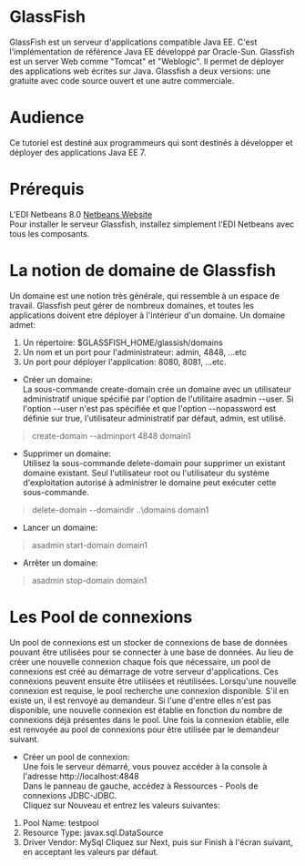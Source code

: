 # GlassFish
GlassFish est un serveur d'applications compatible Java EE. C'est l'implémentation de référence Java EE développé par Oracle-Sun. 
Glassfish est un server Web comme "Tomcat" et "Weblogic". Il permet de déployer des applications web écrites sur Java. 
Glassfish a deux versions: une gratuite avec code source ouvert et une autre commerciale.

# Audience
Ce tutoriel est destiné aux programmeurs qui sont destinés à développer et déployer des applications Java EE 7.

# Prérequis  
L'EDI Netbeans 8.0 [Netbeans Website](http://www.netbeans.org/)  
Pour installer le serveur Glassfish, installez simplement l'EDI Netbeans avec tous les composants.


# La notion de domaine de Glassfish
Un domaine est une notion très générale, qui ressemble à un espace de travail.
Glassfish peut gérer de nombreux domaines, et toutes les applications doivent etre déployer à l'intérieur d'un domaine.
Un domaine admet:
 1. Un répertoire: $GLASSFISH_HOME/glassish/domains
 2. Un nom et un port pour l'administrateur: admin, 4848, ...etc
 3. Un port pour déployer l'application: 8080, 8081, ...etc.

 * Créer un domaine:     
La sous-commande create-domain crée un domaine avec un utilisateur administratif unique spécifié par l'option de l'utilitaire asadmin --user. 
Si l'option --user n'est pas spécifiée et que l'option --nopassword est définie sur true, 
l'utilisateur administratif par défaut, admin, est utilisé.
> create-domain --adminport 4848 domain1

 * Supprimer un domaine:   
Utilisez la sous-commande delete-domain pour supprimer un existant domaine existant. Seul l'utilisateur root ou l'utilisateur du système d'exploitation autorisé à administrer le domaine peut exécuter cette sous-commande.
> delete-domain --domaindir ..\domains domain1

* Lancer un domaine: 
>asadmin start-domain domain1 

* Arrêter un domaine:  
>asadmin stop-domain domain1

# Les Pool de connexions 
Un pool de connexions est un stocker de connexions de base de données pouvant être utilisées pour se connecter à une base de données.
Au lieu de créer une nouvelle connexion chaque fois que nécessaire, un pool de connexions est créé au démarrage de votre serveur d'applications.
Ces connexions peuvent ensuite être utilisées et réutilisées. Lorsqu'une nouvelle connexion est requise, le pool recherche une connexion disponible. S'il en existe un, il est renvoyé au demandeur. Si l'une d'entre elles n'est pas disponible, une nouvelle connexion est établie en fonction du nombre de connexions déjà présentes dans le pool. 
Une fois la connexion établie, elle est renvoyée au pool de connexions pour être utilisée par le demandeur suivant.

 * Créer un pool de connexion:  
Une fois le serveur démarré, vous pouvez accéder à la console à l'adresse http://localhost:4848  
Dans le panneau de gauche, accédez à Ressources - Pools de connexions JDBC-JDBC.  
Cliquez sur Nouveau et entrez les valeurs suivantes: 
 1. Pool Name: testpool 
 2. Resource Type: javax.sql.DataSource 
 3. Driver Vendor: MySql 
Cliquez sur Next, puis sur Finish à l'écran suivant, en acceptant les valeurs par défaut. 


